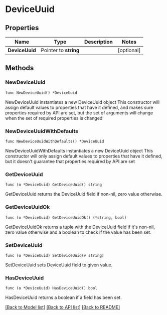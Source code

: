 # DeviceUuid

## Properties

Name | Type | Description | Notes
------------ | ------------- | ------------- | -------------
**DeviceUuid** | Pointer to **string** |  | [optional] 

## Methods

### NewDeviceUuid

`func NewDeviceUuid() *DeviceUuid`

NewDeviceUuid instantiates a new DeviceUuid object
This constructor will assign default values to properties that have it defined,
and makes sure properties required by API are set, but the set of arguments
will change when the set of required properties is changed

### NewDeviceUuidWithDefaults

`func NewDeviceUuidWithDefaults() *DeviceUuid`

NewDeviceUuidWithDefaults instantiates a new DeviceUuid object
This constructor will only assign default values to properties that have it defined,
but it doesn't guarantee that properties required by API are set

### GetDeviceUuid

`func (o *DeviceUuid) GetDeviceUuid() string`

GetDeviceUuid returns the DeviceUuid field if non-nil, zero value otherwise.

### GetDeviceUuidOk

`func (o *DeviceUuid) GetDeviceUuidOk() (*string, bool)`

GetDeviceUuidOk returns a tuple with the DeviceUuid field if it's non-nil, zero value otherwise
and a boolean to check if the value has been set.

### SetDeviceUuid

`func (o *DeviceUuid) SetDeviceUuid(v string)`

SetDeviceUuid sets DeviceUuid field to given value.

### HasDeviceUuid

`func (o *DeviceUuid) HasDeviceUuid() bool`

HasDeviceUuid returns a boolean if a field has been set.


[[Back to Model list]](../README.md#documentation-for-models) [[Back to API list]](../README.md#documentation-for-api-endpoints) [[Back to README]](../README.md)


